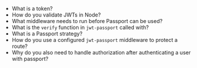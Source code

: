 * What is a token?
* How do you validate JWTs in Node?
* What middleware needs to run before Passport can be used?
* What is the `verify` function in `jwt-passport` called with?
* What is a Passport strategy?
* How do you use a configured `jwt-passport` middleware to protect a route?
* Why do you also need to handle authorization after authenticating a user with passport?
